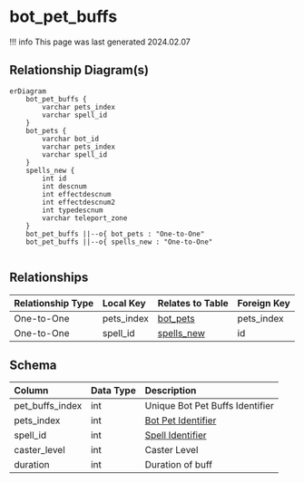 # bot_pet_buffs

!!! info
	This page was last generated 2024.02.07

## Relationship Diagram(s)

```mermaid
erDiagram
    bot_pet_buffs {
        varchar pets_index
        varchar spell_id
    }
    bot_pets {
        varchar bot_id
        varchar pets_index
        varchar spell_id
    }
    spells_new {
        int id
        int descnum
        int effectdescnum
        int effectdescnum2
        int typedescnum
        varchar teleport_zone
    }
    bot_pet_buffs ||--o{ bot_pets : "One-to-One"
    bot_pet_buffs ||--o{ spells_new : "One-to-One"


```


## Relationships

| Relationship Type | Local Key | Relates to Table | Foreign Key |
| :--- | :--- | :--- | :--- |
| One-to-One | pets_index | [bot_pets](../../schema/bots/bot_pets.md) | pets_index |
| One-to-One | spell_id | [spells_new](../../schema/spells/spells_new.md) | id |


## Schema

| Column | Data Type | Description |
| :--- | :--- | :--- |
| pet_buffs_index | int | Unique Bot Pet Buffs Identifier |
| pets_index | int | [Bot Pet Identifier](bot_pets.md) |
| spell_id | int | [Spell Identifier](../../schema/spells/spells_new.md) |
| caster_level | int | Caster Level |
| duration | int | Duration of buff |

